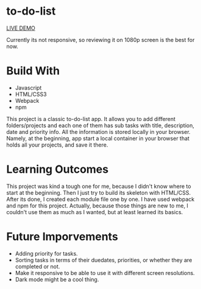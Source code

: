 # to-do-list

[LIVE DEMO](https://holynekk.github.io/to-do-list/dist/index.html)

Currently its not responsive, so reviewing it on 1080p screen is the best for now.

# Build With

- Javascript
- HTML/CSS3
- Webpack
- npm

This project is a classic to-do-list app. It allows you to add different folders/projects and each one of them has sub tasks with title, description, date and priority info. All the information is stored locally in your browser. Namely, at the beginning, app start a local container in your browser that holds all your projects, and save it there.

# Learning Outcomes

This project was kind a tough one for me, because I didn't know where to start at the beginning. Then I just try to build its skeleton with HTML/CSS. After its done, I created each module file one by one. I have used webpack and npm for this project. Actually, because those things are new to me, I couldn't use them as much as I wanted, but at least learned its basics.

# Future Imporvements

- Adding priority for tasks.
- Sorting tasks in terms of their duedates, priorities, or whether they are completed or not.
- Make it responsive to be able to use it with different screen resolutions.
- Dark mode might be a cool thing.


